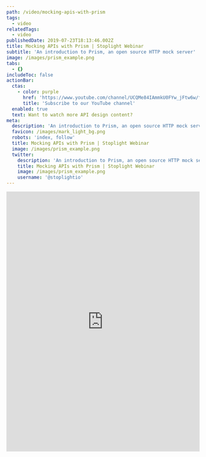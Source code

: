 ```yaml
---
path: /video/mocking-apis-with-prism
tags:
  - video
relatedTags:
  - video
publishedDate: 2019-07-23T18:13:46.002Z
title: Mocking APIs with Prism | Stoplight Webinar
subtitle: 'An introduction to Prism, an open source HTTP mock server'
image: /images/prism_example.png
tabs:
  - {}
includeToc: false
actionBar:
  ctas:
    - color: purple
      href: 'https://www.youtube.com/channel/UCQMe84IAmmkU0FYw_jFtw6w/featured'
      title: 'Subscribe to our YouTube channel'
  enabled: true
  text: Want to watch more API design content?
meta:
  description: 'An introduction to Prism, an open source HTTP mock server'
  favicon: /images/mark_light_bg.png
  robots: 'index, follow'
  title: Mocking APIs with Prism | Stoplight Webinar
  image: /images/prism_example.png
  twitter:
    description: 'An introduction to Prism, an open source HTTP mock server'
    title: Mocking APIs with Prism | Stoplight Webinar
    image: /images/prism_example.png
    username: '@stoplightio'
---
```


<style>.markdown-body { max-width: 100% !important; } </style>

<iframe width="100%" height="678" src="https://www.youtube.com/embed/HvrAMCCJy70" frameborder="0" allow="accelerometer; autoplay; encrypted-media; gyroscope; picture-in-picture" allowfullscreen></iframe>
